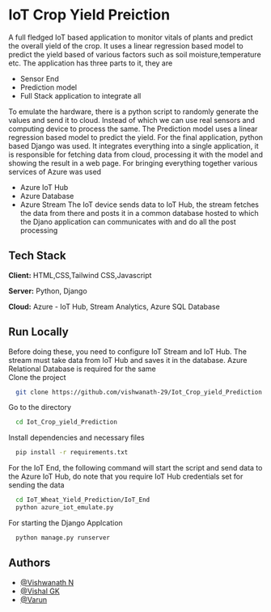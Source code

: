
# IoT Crop Yield Preiction

A full fledged IoT based application to monitor vitals of plants and predict the overall yield of the crop. It uses a linear regression based model to predict the yield based of various factors such as soil moisture,temperature etc.
The application has three parts to it, they are
- Sensor End
- Prediction model
- Full Stack application to integrate all

To emulate the hardware, there is a python script to randomly generate the values and send it to cloud. Instead of which we can use real sensors and computing device to process the same. The Prediction model uses a linear regression based model to predict the yield. For the final application, python based Django was used. It integrates everything into a single application, it is responsible for fetching data from cloud, processing it with the model and showing the result in a web page. 
For bringing everything together various services of Azure was used 
- Azure IoT Hub
- Azure Database
- Azure Stream
The IoT device sends data to IoT Hub, the stream fetches the data from there and posts it in a common database hosted to which the Djano application can communicates with and do all the post processing
## Tech Stack

**Client:**  HTML,CSS,Tailwind CSS,Javascript

**Server:** Python, Django

**Cloud:** Azure - IoT Hub, Stream Analytics, Azure SQL Database

## Run Locally

Before doing these, you need to configure IoT Stream and IoT Hub. The stream must take data from IoT Hub and saves it in the database. Azure Relational Database is required for the same\
Clone the project

```bash
  git clone https://github.com/vishwanath-29/Iot_Crop_yield_Prediction.git
```

Go to the directory

```bash
  cd Iot_Crop_yield_Prediction
```

Install dependencies and necessary files

```bash
  pip install -r requirements.txt
```

For the IoT End, the following command will start the script and send data to the Azure IoT Hub, do note that you require IoT Hub credentials set for sending the data 
```bash
  cd IoT_Wheat_Yield_Prediction/IoT_End
  python azure_iot_emulate.py
```

For starting the Django Applcation
```bash
  python manage.py runserver
```



## Authors

- [@Vishwanath N](https://www.github.com/vishwanath-29)
- [@Vishal GK](https://www.github.com/gkvishal7)
- [@Varun ](https://www.github.com/varunbalaji1303)

